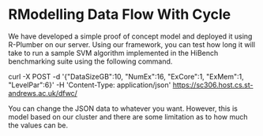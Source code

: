 # RModelling Data Flow With Cycle

We have developed a simple proof of concept model and deployed it using R-Plumber on our server. Using our framework, you can test how long it will take to run a sample SVM algorithm implemented in the HiBench benchmarking suite using the following command.

curl -X POST -d '{"DataSizeGB":10, "NumEx":16, "ExCore":1, "ExMem":1, "LevelPar":6}' -H 'Content-Type: application/json' https://sc306.host.cs.st-andrews.ac.uk/dfwc/


You can change the JSON data to whatever you want. However, this is model based on our cluster and there are some limitation as to how much the values can be. 

